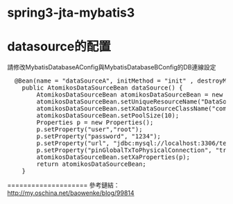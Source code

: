spring3-jta-mybatis3
====================

datasource的配置
====================
請修改MybatisDatabaseAConfig與MybatisDatabaseBConfig的DB連線設定
<pre>
  @Bean(name = "dataSourceA", initMethod = "init" , destroyMethod = "close")
	public AtomikosDataSourceBean dataSource() {
		AtomikosDataSourceBean atomikosDataSourceBean = new AtomikosDataSourceBean();
		atomikosDataSourceBean.setUniqueResourceName("DataSourceA");
		atomikosDataSourceBean.setXaDataSourceClassName("com.mysql.jdbc.jdbc2.optional.MysqlXADataSource");
		atomikosDataSourceBean.setPoolSize(10);
		Properties p = new Properties();
		p.setProperty("user","root");
		p.setProperty("password", "1234");
		p.setProperty("url", "jdbc:mysql://localhost:3306/test?useUnicode=true&amp;characterEncoding=utf-8");
		p.setProperty("pinGlobalTxToPhysicalConnection", "true");
		atomikosDataSourceBean.setXaProperties(p);
		return atomikosDataSourceBean;
	}
</pre>

  
====================
參考鏈結：<br>
http://my.oschina.net/baowenke/blog/99814<br>
